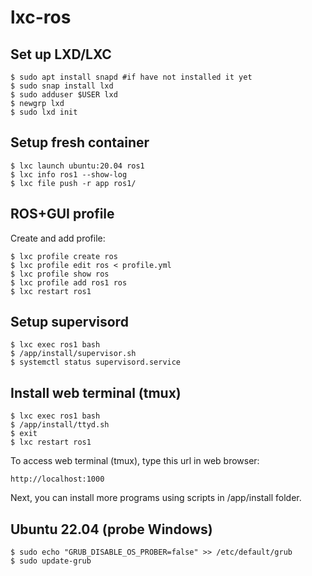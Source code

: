 # lxc-ros
## Set up LXD/LXC
```
$ sudo apt install snapd #if have not installed it yet
$ sudo snap install lxd
$ sudo adduser $USER lxd
$ newgrp lxd
$ sudo lxd init
```

## Setup fresh container
```
$ lxc launch ubuntu:20.04 ros1
$ lxc info ros1 --show-log
$ lxc file push -r app ros1/
```

## ROS+GUI profile
Create and add profile:
```
$ lxc profile create ros
$ lxc profile edit ros < profile.yml
$ lxc profile show ros
$ lxc profile add ros1 ros
$ lxc restart ros1
```

## Setup supervisord
```
$ lxc exec ros1 bash
$ /app/install/supervisor.sh
$ systemctl status supervisord.service
```

## Install web terminal (tmux)
```
$ lxc exec ros1 bash
$ /app/install/ttyd.sh
$ exit
$ lxc restart ros1
```
To access web terminal (tmux), type this url in web browser:
```
http://localhost:1000
```
Next, you can install more programs using scripts in /app/install folder.

## Ubuntu 22.04 (probe Windows)
```
$ sudo echo "GRUB_DISABLE_OS_PROBER=false" >> /etc/default/grub
$ sudo update-grub
```

